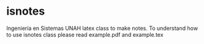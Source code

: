 # isnotes
Ingeniería en Sistemas UNAH latex class to make notes.
To understand how to use isnotes class please read example.pdf and example.tex 
